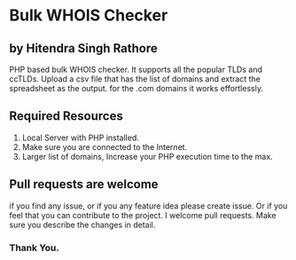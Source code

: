 # Bulk WHOIS Checker
## by Hitendra Singh Rathore
PHP based bulk WHOIS checker. It supports all the popular TLDs and ccTLDs. Upload a csv file that has the list of domains and extract the spreadsheet as the output. for the .com domains it works effortlessly. 

## Required Resources
1. Local Server with PHP installed.
2. Make sure you are connected to the Internet.
3. Larger list of domains, Increase your PHP execution time to the max.

## Pull requests are welcome
if you find any issue, or if you any feature idea please create issue. Or if you feel that you can contribute to the project. I welcome pull requests. Make sure you describe the changes in detail.

### Thank You.
